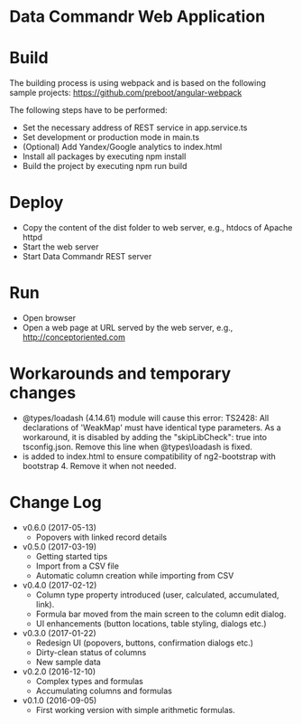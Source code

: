 # Data Commandr Web Application

# Build

The building process is using webpack and is based on the following sample projects: 
https://github.com/preboot/angular-webpack

The following steps have to be performed:
* Set the necessary address of REST service in app.service.ts
* Set development or production mode in main.ts
* (Optional) Add Yandex/Google analytics to index.html
* Install all packages by executing npm install
* Build the project by executing npm run build 

# Deploy

* Copy the content of the dist folder to web server, e.g., htdocs of Apache httpd
* Start the web server 
* Start Data Commandr REST server

# Run

* Open browser
* Open a web page at URL served by the web server, e.g., http://conceptoriented.com 

# Workarounds and temporary changes

* @types/loadash (4.14.61) module will cause this error: TS2428: All declarations of 'WeakMap' must have identical type parameters. As a workaround, it is disabled by adding the "skipLibCheck": true into tsconfig.json. 
Remove this line when @types\loadash is fixed.
* <script>window.__theme = 'bs4';</script> is added to index.html to ensure compatibility of ng2-bootstrap with bootstrap 4. Remove it when not needed.

# Change Log

* v0.6.0 (2017-05-13)
  * Popovers with linked record details
* v0.5.0 (2017-03-19)
  * Getting started tips
  * Import from a CSV file
  * Automatic column creation while importing from CSV
* v0.4.0 (2017-02-12)
  * Column type property introduced (user, calculated, accumulated, link).
  * Formula bar moved from the main screen to the column edit dialog.
  * UI enhancements (button locations, table styling, dialogs etc.)
* v0.3.0 (2017-01-22)
  * Redesign UI (popovers, buttons, confirmation dialogs etc.)
  * Dirty-clean status of columns
  * New sample data
* v0.2.0 (2016-12-10)
  * Complex types and formulas
  * Accumulating columns and formulas
* v0.1.0 (2016-09-05)
  * First working version with simple arithmetic formulas.
